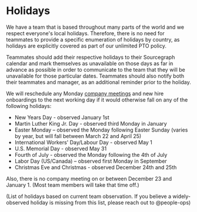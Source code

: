 # Holidays

We have a team that is based throughout many parts of the world and we respect everyone's local holidays. Therefore, there is no need for teammates to provide a specific enumeration of holidays by country, as holidays are explicitly covered as part of our unlimited PTO policy.

Teammates should add their respective holidays to their Sourcegraph calendar and mark themselves as unavailable on those days as far in advance as possible in order to communicate to the team that they will be unavailable for those particular dates. Teammates should also notify both their teammates and manager, as an additional reminder prior to the holiday.

We will reschedule any Monday [company meetings](../../company-info-and-process/communication/company_meeting.md) and new hire onboardings to the next working day if it would otherwise fall on any of the following holidays:

- New Years Day - observed January 1st
- Martin Luther King Jr. Day - observed third Monday in January
- Easter Monday – observed the Monday following Easter Sunday (varies by year, but will fall between March 22 and April 25)
- International Workers' Day/Labour Day - observed May 1
- U.S. Memorial Day - observed May 31
- Fourth of July - observed the Monday following the 4th of July
- Labor Day (US/Canada) – observed first Monday in September
- Christmas Eve and Christmas - observed December 24th and 25th

Also, there is no company meeting on or between December 23 and January 1. (Most team members will take that time off.)

(List of holidays based on current team observation. If you believe a widely-observed holiday is missing from this list, please reach out to @people-ops)
